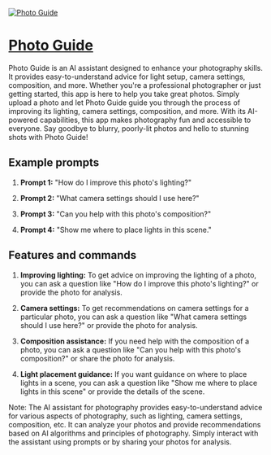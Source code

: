 [![Photo Guide](https://files.oaiusercontent.com/file-7QSgGbAOk30wgcd8ETAF4T0u?se=2123-10-17T19%3A51%3A26Z&sp=r&sv=2021-08-06&sr=b&rscc=max-age%3D31536000%2C%20immutable&rscd=attachment%3B%20filename%3Dbf2f650a-7f3b-44fb-ab6f-63cb309aa3ce.png&sig=kofCBzvBjT8EoHZAXycJqvIBK1pHqSLBMcIZE39odqI%3D)](https://chat.openai.com/g/g-IWf9d78iM-photo-guide)

# [Photo Guide](https://chat.openai.com/g/g-IWf9d78iM-photo-guide)

Photo Guide is an AI assistant designed to enhance your photography skills. It provides easy-to-understand advice for light setup, camera settings, composition, and more. Whether you're a professional photographer or just getting started, this app is here to help you take great photos. Simply upload a photo and let Photo Guide guide you through the process of improving its lighting, camera settings, composition, and more. With its AI-powered capabilities, this app makes photography fun and accessible to everyone. Say goodbye to blurry, poorly-lit photos and hello to stunning shots with Photo Guide!

## Example prompts

1. **Prompt 1:** "How do I improve this photo's lighting?"

2. **Prompt 2:** "What camera settings should I use here?"

3. **Prompt 3:** "Can you help with this photo's composition?"

4. **Prompt 4:** "Show me where to place lights in this scene."

## Features and commands

1. **Improving lighting:** To get advice on improving the lighting of a photo, you can ask a question like "How do I improve this photo's lighting?" or provide the photo for analysis.

2. **Camera settings:** To get recommendations on camera settings for a particular photo, you can ask a question like "What camera settings should I use here?" or provide the photo for analysis.

3. **Composition assistance:** If you need help with the composition of a photo, you can ask a question like "Can you help with this photo's composition?" or share the photo for analysis.

4. **Light placement guidance:** If you want guidance on where to place lights in a scene, you can ask a question like "Show me where to place lights in this scene" or provide the details of the scene.

Note: The AI assistant for photography provides easy-to-understand advice for various aspects of photography, such as lighting, camera settings, composition, etc. It can analyze your photos and provide recommendations based on AI algorithms and principles of photography. Simply interact with the assistant using prompts or by sharing your photos for analysis.